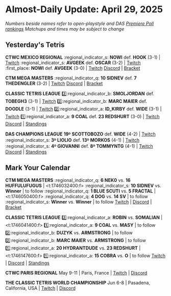 # Almost-Daily Update: April 29, 2025
*Numbers beside names refer to open-playstyle and DAS [Premiere Poll rankings](https://premierepoll.com/)*
*Matchups and times may be subject to change*

## Yesterday's Tetris
**CTWC MEXICO REGIONAL**
:regional_indicator_s:  **NOWI** def. **HOOK** (3-1)  |  [Twitch](https://www.twitch.tv/videos/2444327336?t=02h21m53s)
:regional_indicator_s:  **AVGEEK** def. **OSCAR** (3-2)  |  [Twitch](https://www.twitch.tv/videos/2444327336?t=02h42m59s)
:first_place:  **NOWI** def. **AVGEEK** (3-0)  |  [Twitch](https://www.twitch.tv/videos/2444327336?t=03h48m02s)
[Discord](https://tinyurl.com/ctwcdiscord)  |  [Bracket](https://docs.google.com/spreadsheets/d/e/2PACX-1vQStnsDLQLm0DD8zLKYEG3XcbzF6L-rhckFsmEIY62MgnIBnhg7fBtbGLLvvrUFQcz2_nLcTRTPrITe/pubhtml?gid=1817577087)

**CTM MEGA MASTERS**
:regional_indicator_q:  **10 SIDNEV** def. **7 THEDENGLER** (3-2)  |  [Twitch](https://www.twitch.tv/videos/2444229572?t=00h02m57s)
[Discord](https://go.ctm.gg/discord)  |  [Bracket](https://go.ctm.gg/event/ctm-april-2025/masters-event/)

**CLASSIC TETRIS LEAGUE**
:two::regional_indicator_b:  **SMOLJORDAN** def. **TOBEGH3** (3-1)  |  [Twitch](https://www.twitch.tv/videos/2444210830?t=00h23m44s)
:two::regional_indicator_b:  **MARC MAIER** def. **DOODLE** (3-1)  |  [Twitch](https://www.twitch.tv/videos/2444210830?t=01h16m49s)
:two::regional_indicator_a:  **ID_KIRBY** def. **WIDE** (3-1)  |  [Twitch](https://www.twitch.tv/videos/2444210830?t=01h59m26s)
:one::regional_indicator_a:  **9 COAL** def. **23 REDSHURT** (3-0)  |  [Twitch](https://www.twitch.tv/videos/2444490666?t=02h26m52s)
[Discord](https://tinyurl.com/classictetrisleague)  |  [Standings](https://ctlscoreboard.herokuapp.com)

**DAS CHAMPIONS LEAGUE**
**19ᴰ SCOTTOBOZO** def. **WIDE** (4-2)  |  [Twitch](https://www.twitch.tv/videos/2443014646?t=00h07m17s)
:regional_indicator_s:  **3ᴰ LIOLIO** def. **13ᴰ MORKOS** (4-1)  |  [Twitch](https://www.twitch.tv/videos/2444198518?t=00h14m07s)
:regional_indicator_s:  **4ᴰ GIOVANNI** def. **8ᴰ TOMMYNTG** (4-1)  |  [Twitch](https://www.twitch.tv/videos/2444198518?t=01h04m12s)
[Discord](https://tinyurl.com/dcltetris)  |  [Standings](https://docs.google.com/spreadsheets/d/1nEN0MAbueG36UDkpfUsPZEmAMuKif6IcLAmJ8iZhCe8/edit?gid=810776162#gid=810776162)

## Mark Your Calendar
**CTM MEGA MASTERS**
:regional_indicator_q:  **6 NEK0** vs. **16 HUFFULUFUGUS**  |  <t:1746032400:f>
:regional_indicator_s:  **10 SIDNEV** vs. **Winner**  |  to follow
:regional_indicator_q:  **1 BLUE SCUTI** vs. **5 FRACTAL**  |  <t:1746050400:f>
:regional_indicator_q:  **4 DOG** vs. **14 SV**  |  to follow
:regional_indicator_s:  **Winner** vs. **Winner**  |  to follow
[Twitch](https://twitch.tv/monthlytetris)  |  [Discord](https://go.ctm.gg/discord)  |  [Bracket](https://go.ctm.gg/event/ctm-april-2025/masters-event/)

**CLASSIC TETRIS LEAGUE**
:two::regional_indicator_a:  **ROBIN** vs. **SOMALIAN**  |  <t:1746041400:f>
:one::regional_indicator_a:  **9 COAL** vs. **MASY**  |  to follow
:two::regional_indicator_b:  **DUZYK** vs. **ARMSTRONG**  |  to follow
:two::regional_indicator_b:  **MARC MAIER** vs. **ARMSTRONG**  |  to follow
:one::regional_indicator_a:  **20 HYDRANTDUDE** vs. **23 REDSHURT**  |  <t:1746147600:f>
:one::regional_indicator_a:  **15 COBRA** vs. **O**  |  to follow
[Twitch](https://twitch.tv/classictetrisleague)  |  [Discord](https://tinyurl.com/classictetrisleague)  |  [Standings](https://ctlscoreboard.herokuapp.com)

**CTWC PARIS REGIONAL**
May 9-11  |  Paris, France  |  [Twitch](https://www.twitch.tv/classictetris)  |  [Discord](https://tinyurl.com/ctwcdiscord)

**THE CLASSIC TETRIS WORLD CHAMPIONSHIP**
Jun 6-8  |  Pasadena, California, USA  |  [Twitch](https://www.twitch.tv/classictetris)  |  [Discord](https://tinyurl.com/ctwcdiscord)